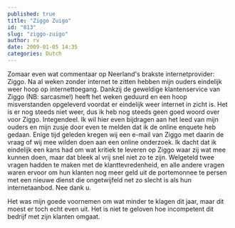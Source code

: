```yaml
---
published: true
title: "Ziggo Zuigo"
id: "813"
slug: "ziggo-zuigo"
author: rv
date: 2009-01-05 14:35
categories: Dutch
---
```

Zomaar even wat commentaar op Neerland's brakste internetprovider: Ziggo. Na al weken zonder internet te zitten hebben mijn ouders eindelijk weer hoop op internettoegang. Dankzij de geweldige klantenservice van Ziggo (NB: sarcasme!) heeft het weken geduurd en een hoop misverstanden opgeleverd voordat er eindelijk weer internet in zicht is. Het is er nog steeds niet weer, dus ik heb nog steeds geen goed woord over voor Ziggo. Integendeel. Ik wil hier even bijdragen aan het leed van mijn ouders en mijn zusje door even te melden dat ik de online enquete heb gedaan. Enige tijd geleden kregen wij een e-mail van Ziggo met daarin de vraag of wij mee wilden doen aan een online onderzoek. Ik dacht dat ik eindelijk een kans had om wat kritiek te leveren op Ziggo waar zij wat mee kunnen doen, maar dat bleek al vrij snel niet zo te zijn. Welgeteld twee vragen hadden te maken met de klanttevredenheid, en alle andere vragen waren ervoor om hun klanten nog meer geld uit de portemonnee te persen met een nieuwe dienst die ongetwijfeld net zo slecht is als hun internetaanbod. Nee dank u. 

Het was mijn goede voornemen om wat minder te klagen dit jaar, maar dit moest er toch echt even uit. Het is niet te geloven hoe incompetent dit bedrijf met zijn klanten omgaat.